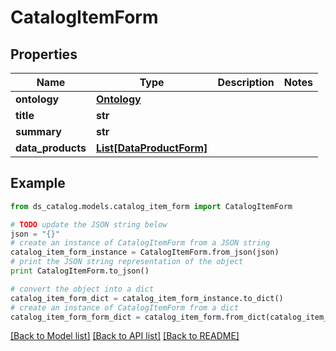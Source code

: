 # CatalogItemForm


## Properties

Name | Type | Description | Notes
------------ | ------------- | ------------- | -------------
**ontology** | [**Ontology**](Ontology.md) |  | 
**title** | **str** |  | 
**summary** | **str** |  | 
**data_products** | [**List[DataProductForm]**](DataProductForm.md) |  | 

## Example

```python
from ds_catalog.models.catalog_item_form import CatalogItemForm

# TODO update the JSON string below
json = "{}"
# create an instance of CatalogItemForm from a JSON string
catalog_item_form_instance = CatalogItemForm.from_json(json)
# print the JSON string representation of the object
print CatalogItemForm.to_json()

# convert the object into a dict
catalog_item_form_dict = catalog_item_form_instance.to_dict()
# create an instance of CatalogItemForm from a dict
catalog_item_form_form_dict = catalog_item_form.from_dict(catalog_item_form_dict)
```
[[Back to Model list]](../README.md#documentation-for-models) [[Back to API list]](../README.md#documentation-for-api-endpoints) [[Back to README]](../README.md)


